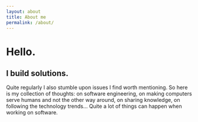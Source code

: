 ```yaml
---
layout: about
title: About me
permalink: /about/
---
```


# Hello.

## I build solutions.

Quite regularly I also stumble upon issues I find worth mentioning. So here is
my collection of thoughts: on software engineering, on making computers serve
humans and not the other way around, on sharing knowledge, on following the
technology trends... Quite a lot of things can happen when working on software.

